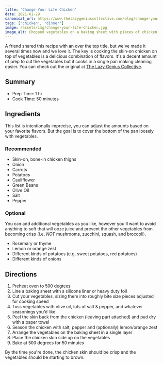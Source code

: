 ```yaml
---
title: 'Change Your Life Chicken'
date: 2021-01-29
canonical_url: https://www.thelazygeniuscollective.com/blog/change-your-life-chicken
tags: ['chicken', 'dinner']
image: /assets/img/change-your-life-chicken.jpg
image_alt: Chopped vegetables on a baking sheet with pieces of chicken on top
---
```


A friend shared this recipe with an over the top title, but we've made it several times now and we love it. The key is cooking the skin-on chicken on top of vegetables is a delicious combination of flavors. It's a decent amount of prep to cut the vegetables but it cooks in a single pan making cleaning easier. You can check out the original at <a rel="canonical" href="https://www.thelazygeniuscollective.com/blog/change-your-life-chicken">The Lazy Genius Collective</a>.

## Summary

- Prep Time: 1 hr
- Cook Time: 50 minutes

## Ingredients

This list is intentionally imprecise, you can adjust the amounts based on your favorite flavors. But the goal is to cover the bottom of the pan loosely with vegetables.

### Recommended

- Skin-on, bone-in chicken thighs
- Onion
- Carrots
- Potatoes
- Cauliflower
- Green Beans
- Olive Oil
- Salt
- Pepper

### Optional

You can add additional vegetables as you like, however you'll want to avoid anything to soft that will ooze juice and prevent the other vegetables from becoming crisp (i.e. <em>NOT</em> mushrooms, zucchini, squash, and broccoli).

- Rosemary or thyme
- Lemon or orange zest
- Different kinds of potatoes (e.g. sweet potatoes, red potatoes)
- Different kinds of onions

## Directions

1. Preheat oven to 500 degrees
1. Line a baking sheet with a silicone liner or heavy duty foil
1. Cut your vegetables, sizing them into roughly bite size pieces adjusted for cooking speed
1. Toss vegetables with olive oil, lots of salt & pepper, and whatever seasonings you'd like
1. Peel the skin back from the chicken (leaving part attached) and pad dry with a paper towel
1. Season the chicken with salt, pepper and (optionally) lemon/orange zest
1. Arrange the vegetables on the baking sheet in a single layer
1. Place the chicken skin side up on the vegetables
1. Bake at 500 degrees for 50 minutes

By the time you're done, the chicken skin should be crisp and the vegetables should be starting to brown.
